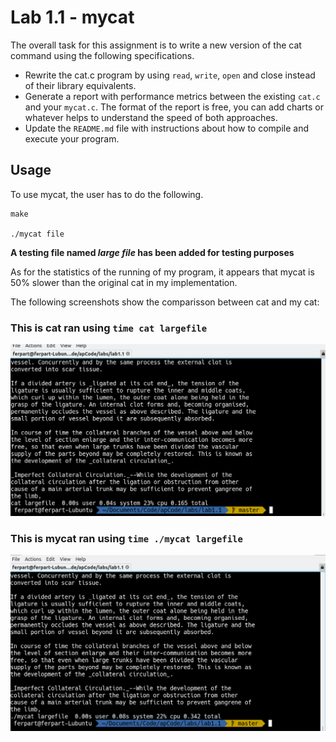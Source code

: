 # Lab 1.1 - mycat

The overall task for this assignment is to write a new version of the cat command using the following specifications.

* Rewrite the cat.c program by using `read`, `write`, `open` and close instead of their library equivalents.
* Generate a report with performance metrics between the existing `cat.c` and your `mycat.c`. The format of the report is free, you can add charts or whatever helps to understand the speed of both approaches.
* Update the `README.md` file with instructions about how to compile and execute your program.

## Usage

To use mycat, the user has to do the following.

```
make

./mycat file
```

**A testing file named *large file* has been added for testing purposes**

As for the statistics of the running of my program, it appears that mycat is 50% slower than the original cat in my implementation. 

The following screenshots show the comparisson between cat and my cat:

### This is cat ran using `time cat largefile` 
![alt-text](https://github.com/ferpart/ap-labs/blob/master/labs/lab1.1/img/cat.png "Original cat execution time on largefile file")

### This is mycat ran using `time ./mycat largefile`

![alt-text](https://github.com/ferpart/ap-labs/blob/master/labs/lab1.1/img/mycat.png "My cat execution time on largefile file") 

